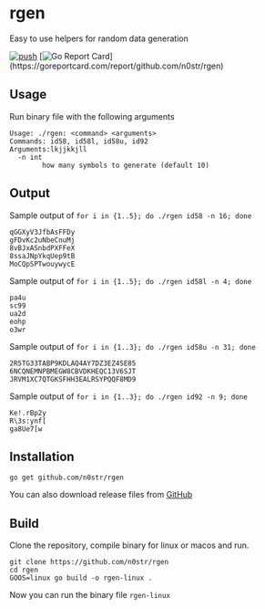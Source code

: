rgen
==========

Easy to use helpers for random data generation

[![push](https://github.com/n0str/rgen/workflows/push/badge.svg?branch=master&event=push)](https://github.com/n0str/rgen/actions)
[![Go Report Card](https://goreportcard.com/badge/github.com/n0str/rgen?)](https://goreportcard.com/report/github.com/n0str/rgen)

Usage
-----

Run binary file with the following arguments

```
Usage: ./rgen: <command> <arguments>
Commands: id58, id58l, id58u, id92
Arguments:lkjjkkjll
  -n int
        how many symbols to generate (default 10)
```

Output
-----

Sample output of `for i in {1..5}; do ./rgen id58 -n 16; done`
```
qGGXyV3JfbAsFFDy
gFDvKc2uNbeCnuMj
8vBJxASnbdPXFFeX
8ssaJNpYkqUep9tB
MoCQpSPTwouywycE
```

Sample output of `for i in {1..5}; do ./rgen id58l -n 4; done`
```
pa4u
sc99
ua2d
eohp
o3wr
```

Sample output of `for i in {1..3}; do ./rgen id58u -n 31; done`
```
2R5TG33TABP9KDLAQ4AY7DZ3EZ4SE85
6NCQNEMNPBMEGW8CBVDKHEQC13V6SJT
JRVM1XC7QTGKSFHH3EALRSYPQQF8MD9
```

Sample output of `for i in {1..3}; do ./rgen id92 -n 9; done`
```
Ke!.rBp2y
R\3s:ynf[
ga8Ue7[w
```

Installation
-----

```
go get github.com/n0str/rgen
```

You can also download release files from [GitHub](https://github.com/n0str/rgen/releases/tag/v1.1)

Build
-----

Clone the repository, compile binary for linux or macos and run.

```
git clone https://github.com/n0str/rgen
cd rgen
GOOS=linux go build -o rgen-linux .
```

Now you can run the binary file `rgen-linux`